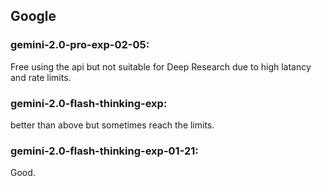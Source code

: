 ## Google
### gemini-2.0-pro-exp-02-05:
 Free using the api but not suitable for Deep Research due to high latancy and rate limits.
### gemini-2.0-flash-thinking-exp:
 better than above but sometimes reach the limits.
### gemini-2.0-flash-thinking-exp-01-21:
 Good.
